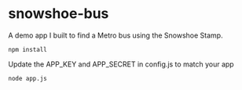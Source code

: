 snowshoe-bus
============

A demo app I built to find a Metro bus using the Snowshoe Stamp.

	npm install

Update the APP_KEY and APP_SECRET in config.js to match your app

	node app.js

